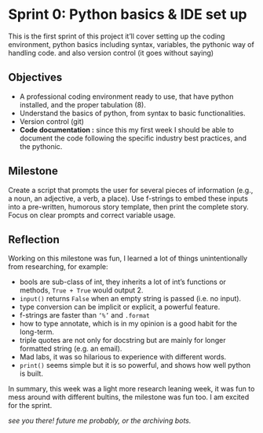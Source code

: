 # Sprint 0: Python basics & IDE set up
This is the first sprint of this project it’ll cover setting up the coding environment, python basics including syntax, variables, the pythonic way of handling code. and also version control (it goes without saying)
## Objectives
- A professional coding environment ready to use, that have python installed, and the proper tabulation (8).
- Understand the basics of python, from syntax to basic functionalities.
- Version control (git)
- **Code documentation :** since this my first week I should be able to document the code following the specific industry best practices, and the pythonic.
## Milestone
Create a script that prompts the user for several pieces of information (e.g., a noun, an adjective, a verb, a place). Use f-strings to embed these inputs into a pre-written, humorous story template, then print the complete story. Focus on clear prompts and correct variable usage.
## Reflection
Working on this milestone was fun, I learned a lot of things unintentionally from researching, for example:

- bools are sub-class of int, they inherits a lot of int’s functions or methods, `True + True` would output 2.
- `input()` returns `False` when an empty string is passed (i.e. no input).
- type conversion can be implicit or explicit, a powerful feature.
- f-strings are faster than `‘%’` and `.format`
- how to type annotate, which is in my opinion is a good habit for the long-term.
- triple quotes are not only for docstring but are mainly for longer formatted string (e.g. an email).
- Mad labs, it was so hilarious to experience with different words.
- `print()` seems simple but it is so powerful, and shows how well python is built.

In summary,  this week was a light more research leaning week, it was fun to mess around with different bultins, the milestone was fun too. I am excited for the sprint.

*see you there! future me probably, or the archiving bots.*
